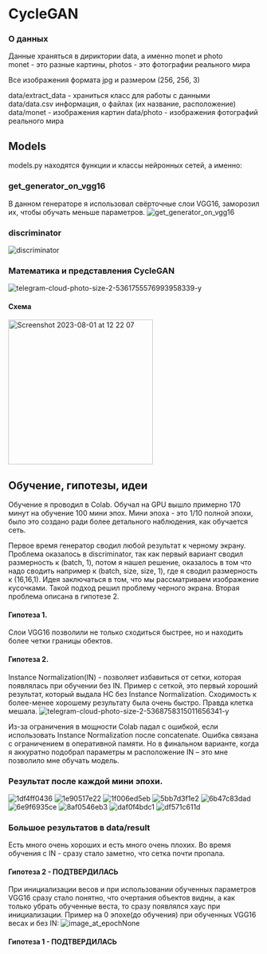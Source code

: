 # CycleGAN


### О данных
Данные храняться в дириктории data, а именно monet и photo \
monet - это разные картины, photos - это фотографии реального мира

Все изображения формата jpg и размером (256, 256, 3)

data/extract_data - храниться класс для работы с данными \
data/data.csv информация, о файлах (их название, расположение)
data/monet - изображения картин 
data/photo - изображения фотографий реального мира


## Models
models.py находятся функции и классы нейронных сетей, а именно:

### get_generator_on_vgg16
В данном генераторе я использовал свёрточные слои VGG16, заморозил их, чтобы обучать меньше параметров.
![get_generator_on_vgg16](https://github.com/semenshestakov/CycleGAN/assets/94396766/34a8d319-d40c-44aa-b82d-3ffa3138631c)

### discriminator
![discriminator](https://github.com/semenshestakov/CycleGAN/assets/94396766/6c4bfe6d-81eb-4ae9-ba99-5ba373b78c42)

### Математика и представления CycleGAN
![telegram-cloud-photo-size-2-5361755576993958339-y](https://github.com/semenshestakov/CycleGAN/assets/94396766/478f15cb-c709-489c-9926-bf16a4b2bda9)

#### Схема
<img width="290" alt="Screenshot 2023-08-01 at 12 22 07" src="https://github.com/semenshestakov/CycleGAN/assets/94396766/19ec1c7b-fab1-40dd-a055-524fa4add958">


## Обучение, гипотезы, идеи 
Обучение я проводил в Сolab. Обучал на GPU вышло примерно 170 минут на обучение 100 мини эпох.
Мини эпоха - это 1/10 полной эпохи, было это создано ради более детального наблюдения, как обучается сеть.

Первое время генератор сводил любой результат к черному экрану. Проблема оказалось в discriminator, так как первый вариант сводил размерность к (batch, 1), потом я нашел решение, оказалось в том что надо сводить например к (batch, size, size, 1), где я сводил размерность к (16,16,1). Идея заключаться в том, что мы рассматриваем изображение кусочками. Такой подход решил проблему черного экрана. Вторая проблема описана в гипотезе 2.

#### Гипотеза 1.
Слои VGG16 позволили не только сходиться быстрее, но и находить более четки границы обектов.


#### Гипотеза 2.
Instance Normalization(IN) - позволяет избавиться от сетки, которая появлялась при обучении без IN.
Пример с сеткой, это первый хороший результат, который выдала НС без Instance Normalization. Сходимость к более-менее хорошему результату была очень быстро. Правда клетка мешала. 
![telegram-cloud-photo-size-2-5368758315011656341-y](https://github.com/semenshestakov/CycleGAN/assets/94396766/a621a5a0-b033-41b0-a85a-83221198f629)

Из-за ограничения в мощности Colab падал с ошибкой, если использовать Instance Normalization после concatenate. Ошибка связана с ограничением в оперативной памяти. 
Но в финальном варианте, когда я аккуратно подобрал параметры м расположение IN – это мне позволило мне обучать модель.

### Результат после каждой мини эпохи.

![1df4ff0436](https://github.com/semenshestakov/CycleGAN/assets/94396766/3f858a18-6f45-4ec2-a25b-3fc70351a283)
![1e90517e22](https://github.com/semenshestakov/CycleGAN/assets/94396766/24c5e197-5797-4e55-808a-ac8b4135a1d8)
![1f006ed5eb](https://github.com/semenshestakov/CycleGAN/assets/94396766/5fa3120a-47cc-4855-9f3e-5db852a1970f)
![5bb7d3f1e2](https://github.com/semenshestakov/CycleGAN/assets/94396766/c71950a4-968e-4e7a-a537-67d019984a02)
![6b47c83dad](https://github.com/semenshestakov/CycleGAN/assets/94396766/00df1a0f-619d-40be-bd94-6a5df47149f8)
![6e9f6935ce](https://github.com/semenshestakov/CycleGAN/assets/94396766/9f73d859-810d-4d54-ac49-001d13fd1866)
![8af0546eb3](https://github.com/semenshestakov/CycleGAN/assets/94396766/ec5b8398-e7d0-4e8c-a1d5-7c0fc682af7c)
![daf0f4bdc1](https://github.com/semenshestakov/CycleGAN/assets/94396766/e579ac3a-5075-45bc-8080-11edbc87ba79)
![df571c611d](https://github.com/semenshestakov/CycleGAN/assets/94396766/c8530dc4-b167-4b90-94b3-8294082a14e8)


### Большое результатов в data/result

Есть много очень хороших и есть много очень плохих. Во время обучения с IN - сразу стало заметно, что сетка почти пропала.
#### Гипотеза 2 - ПОДТВЕРДИЛАСЬ

При инициализации весов и при использовании обученных параметров VGG16 сразу стало понятно, что очертания объектов видны, а как только убрать обученные веста, то сразу появлялся хаус при инициализации. Пример на 0 эпохе(до обучения) при обученных VGG16 весах и без IN:
![image_at_epochNone](https://github.com/semenshestakov/CycleGAN/assets/94396766/ba2a9df3-1db7-48cd-b1d0-abb84c87244c)
#### Гипотеза 1 - ПОДТВЕРДИЛАСЬ




















































